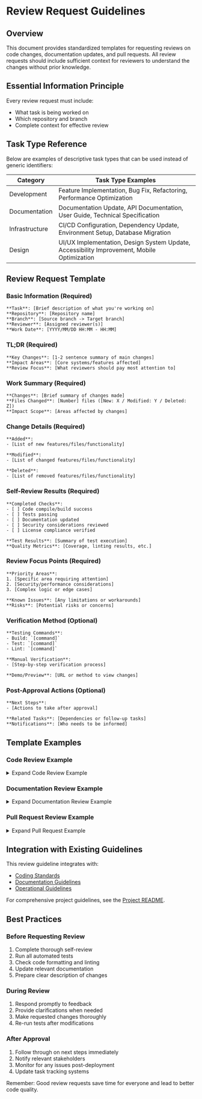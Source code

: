 # Review Request Guidelines

## Overview

This document provides standardized templates for requesting reviews on code changes, documentation updates, and pull requests. All review requests should include sufficient context for reviewers to understand the changes without prior knowledge.

## Essential Information Principle

Every review request must include:
- What task is being worked on
- Which repository and branch
- Complete context for effective review

## Task Type Reference

Below are examples of descriptive task types that can be used instead of generic identifiers:

| Category | Task Type Examples |
|----------|-------------------|
| Development | Feature Implementation, Bug Fix, Refactoring, Performance Optimization |
| Documentation | Documentation Update, API Documentation, User Guide, Technical Specification |
| Infrastructure | CI/CD Configuration, Dependency Update, Environment Setup, Database Migration |
| Design | UI/UX Implementation, Design System Update, Accessibility Improvement, Mobile Optimization |

## Review Request Template

### Basic Information (Required)
```
**Task**: [Brief description of what you're working on]
**Repository**: [Repository name]
**Branch**: [Source branch -> Target branch]
**Reviewer**: [Assigned reviewer(s)]
**Work Date**: [YYYY/MM/DD HH:MM - HH:MM]
```

### TL;DR (Required)
```
**Key Changes**: [1-2 sentence summary of main changes]
**Impact Areas**: [Core systems/features affected]
**Review Focus**: [What reviewers should pay most attention to]
```

### Work Summary (Required)
```
**Changes**: [Brief summary of changes made]
**Files Changed**: [Number] files ([New: X / Modified: Y / Deleted: Z])
**Impact Scope**: [Areas affected by changes]
```

### Change Details (Required)
```
**Added**: 
- [List of new features/files/functionality]

**Modified**:
- [List of changed features/files/functionality]

**Deleted**:
- [List of removed features/files/functionality]
```

### Self-Review Results (Required)
```
**Completed Checks**:
- [ ] Code compile/build success
- [ ] Tests passing
- [ ] Documentation updated
- [ ] Security considerations reviewed
- [ ] License compliance verified

**Test Results**: [Summary of test execution]
**Quality Metrics**: [Coverage, linting results, etc.]
```

### Review Focus Points (Required)
```
**Priority Areas**:
1. [Specific area requiring attention]
2. [Security/performance considerations]
3. [Complex logic or edge cases]

**Known Issues**: [Any limitations or workarounds]
**Risks**: [Potential risks or concerns]
```

### Verification Method (Optional)
```
**Testing Commands**:
- Build: `[command]`
- Test: `[command]`
- Lint: `[command]`

**Manual Verification**:
- [Step-by-step verification process]

**Demo/Preview**: [URL or method to view changes]
```

### Post-Approval Actions (Optional)
```
**Next Steps**:
- [Actions to take after approval]

**Related Tasks**: [Dependencies or follow-up tasks]
**Notifications**: [Who needs to be informed]
```

## Template Examples

### Code Review Example

<details>
<summary>Expand Code Review Example</summary>

```markdown
**Task**: User Authentication Implementation
**Repository**: auth-service
**Branch**: feature/user-authentication -> main
**Reviewer**: @senior-dev, @security-team
**Work Date**: 2025/05/20 10:00 - 12:00

**Key Changes**: Implemented JWT-based authentication replacing session-based auth
**Impact Areas**: Authentication flow, API endpoints, frontend integration
**Review Focus**: Token security implementation and error handling

**Changes**: JWT-based authentication system implementation
**Files Changed**: 8 files (New: 4 / Modified: 3 / Deleted: 1)
**Impact Scope**: Authentication flow, API endpoints, frontend integration

**Added**: 
- JWT token generation and validation
- Auth middleware for API protection
- Login/logout endpoints
- User session management

**Modified**:
- API route protection
- Frontend auth state management
- Error handling for auth failures

**Deleted**:
- Legacy session-based auth code

**Completed Checks**:
- [x] Code compiles successfully
- [x] All tests passing (95% coverage)
- [x] Security audit completed
- [x] API documentation updated
- [x] License compliance verified for JWT libraries

**Test Results**: 45/45 tests pass, no security vulnerabilities found
**Quality Metrics**: Coverage 95%, ESLint clean, TypeScript strict mode

**Priority Areas**:
1. JWT token security implementation
2. Password hashing and validation
3. Session timeout handling
4. Error message sanitization

**Known Issues**: Rate limiting not yet implemented (follow-up task)
**Risks**: Breaking change for existing API consumers

**Testing Commands**:
- Build: `npm run build`
- Test: `npm test -- --coverage`
- Security: `npm audit && npm run security-check`

**Manual Verification**:
1. Test login with valid credentials
2. Verify token expiration handling
3. Check unauthorized access protection
4. Validate error responses

**Demo/Preview**: http://localhost:3000/auth-demo

**Next Steps**:
- Merge after approval
- Deploy to staging environment
- Update API documentation
- Coordinate with frontend team for integration

**Related Tasks**: AUTH-002 (Rate limiting), AUTH-003 (2FA)
**Notifications**: @frontend-team, @devops-team
```
</details>

### Documentation Review Example

<details>
<summary>Expand Documentation Review Example</summary>

```markdown
**Task**: API Documentation Update
**Repository**: api-documentation
**Branch**: docs/api-v2-update -> main
**Reviewer**: @tech-writer, @api-team
**Work Date**: 2025/05/20 14:00 - 16:00

**Key Changes**: Complete rewrite of API v2 documentation with new authentication section
**Impact Areas**: Developer documentation and code samples
**Review Focus**: Technical accuracy and example functionality

**Changes**: Complete rewrite of API v2 documentation
**Files Changed**: 5 files (New: 1 / Modified: 4 / Deleted: 0)
**Impact Scope**: Developer documentation, API reference, code samples

**Added**: 
- New authentication section
- Error handling guide
- Interactive API explorer

**Modified**:
- Endpoint documentation with examples
- Request/response schemas
- Rate limiting documentation
- Quick start guide

**Completed Checks**:
- [x] All links verified working
- [x] Code samples tested
- [x] Spelling and grammar check
- [x] Technical accuracy review
- [x] License and attribution statements verified

**Test Results**: All API examples execute successfully
**Quality Metrics**: Readability score 85/100, no broken links

**Priority Areas**:
1. Technical accuracy of new authentication flow
2. Code example functionality
3. Consistency with existing docs
4. Completeness of error scenarios

**Known Issues**: Migration guide pending (separate task)
**Risks**: Developers may need time to adapt to new format

**Testing Commands**:
- Link check: `make lint-docs`
- Sample test: `make test-samples`
- Build: `make build-docs`

**Manual Verification**:
1. Follow quick start guide step-by-step
2. Execute all code examples
3. Verify cross-references
4. Check mobile responsiveness

**Demo/Preview**: https://docs-preview.example.com/

**Next Steps**:
- Publish to production after approval
- Send announcement to developer community
- Update related documentation

**Related Tasks**: DOC-005 (Migration guide), DOC-006 (Video tutorials)
**Notifications**: @developer-relations, @support-team
```
</details>

### Pull Request Review Example

<details>
<summary>Expand Pull Request Example</summary>

```markdown
**Task**: User Interface Improvements
**Repository**: frontend-app
**Branch**: feature/ui-improvements -> main
**Reviewer**: @ui-lead, @frontend-team
**Work Date**: 2025/05/20 09:00 - 11:00

**Key Changes**: Dashboard and navigation UI overhaul with responsive design
**Impact Areas**: Main dashboard and core navigation components
**Review Focus**: Accessibility compliance and cross-browser compatibility

**Changes**: Dashboard and navigation improvements
**Files Changed**: 12 files (New: 2 / Modified: 10 / Deleted: 0)
**Impact Scope**: Main dashboard, navigation components, styling

**Added**: 
- New dashboard widgets
- Responsive navigation menu
- Loading states for async operations

**Modified**:
- Dashboard layout structure
- Color scheme and typography
- Button components styling
- Mobile responsive breakpoints

**Completed Checks**:
- [x] Cross-browser testing completed
- [x] Mobile responsiveness verified
- [x] Accessibility standards met
- [x] Performance impact assessed
- [x] License compliance for UI components verified

**Test Results**: E2E tests pass, visual regression tests clean
**Quality Metrics**: Lighthouse score 95/100, no console errors

**Priority Areas**:
1. Accessibility compliance (WCAG 2.1)
2. Performance impact on load time
3. Cross-browser compatibility
4. Mobile user experience

**Known Issues**: IE11 support dropped (documented decision)
**Risks**: Users may need time to adjust to new layout

**Testing Commands**:
- E2E: `npm run e2e`
- Visual regression: `npm run visual-test`
- Performance: `npm run lighthouse`

**Manual Verification**:
1. Test responsive behavior across devices
2. Verify keyboard navigation
3. Check screen reader compatibility
4. Validate with design mockups

**Demo/Preview**: https://preview-branch.herokuapp.com/

**Next Steps**:
- Merge to main after approval
- Deploy to staging for final testing
- Gather user feedback
- Plan gradual rollout

**Related Tasks**: UI-003 (User onboarding), UI-004 (Analytics)
**Notifications**: @design-team, @product-managers
```
</details>

## Integration with Existing Guidelines

This review guideline integrates with:
- [Coding Standards](./coding-standards.md)
- [Documentation Guidelines](./documentation-guidelines.md)
- [Operational Guidelines](../ops/operational-guidelines.md)

For comprehensive project guidelines, see the [Project README](../../README.md).

## Best Practices

### Before Requesting Review
1. Complete thorough self-review
2. Run all automated tests
3. Check code formatting and linting
4. Update relevant documentation
5. Prepare clear description of changes

### During Review
1. Respond promptly to feedback
2. Provide clarifications when needed
3. Make requested changes thoroughly
4. Re-run tests after modifications

### After Approval
1. Follow through on next steps immediately
2. Notify relevant stakeholders
3. Monitor for any issues post-deployment
4. Update task tracking systems

Remember: Good review requests save time for everyone and lead to better code quality.
